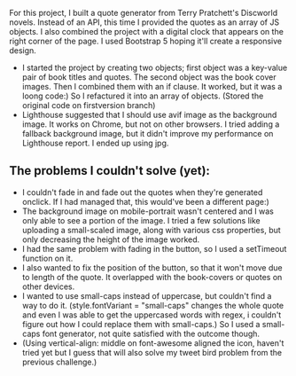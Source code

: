 For this project, I built a quote generator from Terry Pratchett's Discworld novels. Instead of an API, this time I provided the quotes as an array of JS objects. I also combined the project with a digital clock that appears on the right corner of the page. I used Bootstrap 5 hoping it'll create a responsive design.

* I started the project by creating two objects; first object was a key-value pair of book titles and quotes. The second object was the book cover images. Then I combined them with an if clause. It worked, but it was a loong code:) So I refactured it into an array of objects. (Stored the original code on firstversion branch)
* Lighthouse suggested that I should use avif image as the background image. It works on Chrome, but not on other browsers. I tried adding a fallback background image, but it didn't improve my performance on Lighthouse report. I ended up using jpg.

## The problems I couldn't solve (yet):
* I couldn't fade in and fade out the quotes when they're generated onclick. If I had  managed that, this would've been a different page:)
* The background image on mobile-portrait wasn't centered and I was only able to see a portion of the image. I tried a few solutions like uploading a small-scaled image, along with various css properties, but only decreasing the height of the image worked. 
* I had the same problem with fading in the button, so I used a setTimeout function on it. 
* I also wanted to fix the position of the button, so that it won't move due to length of the quote. It overlapped with the book-covers or quotes on other devices.
* I wanted to use small-caps instead of uppercase, but couldn't find a way to do it. (style.fontVariant = "small-caps" changes the whole quote and even I was able to get the uppercased words with regex, i couldn't figure out how I could replace them with small-caps.) So I used a small-caps font generator, not quite satisfied with the outcome though.
* (Using vertical-align: middle on font-awesome aligned the icon, haven't tried yet but I guess that will also solve my tweet bird problem from the previous challenge.)
